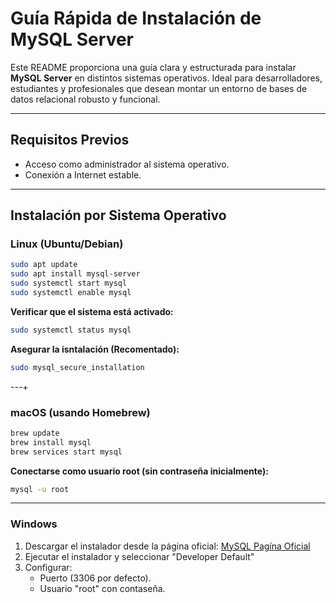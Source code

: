 # Guía Rápida de Instalación de MySQL Server

Este README proporciona una guía clara y estructurada para instalar **MySQL Server** en distintos sistemas operativos. Ideal para desarrolladores, estudiantes y profesionales que desean montar un entorno de bases de datos relacional robusto y funcional.

---

##  Requisitos Previos

- Acceso como administrador al sistema operativo.
- Conexión a Internet estable.

---

##  Instalación por Sistema Operativo

### Linux (Ubuntu/Debian)

```bash
sudo apt update
sudo apt install mysql-server
sudo systemctl start mysql
sudo systemctl enable mysql
```

**Verificar que el sistema está activado:**

```bash
sudo systemctl status mysql
```

**Asegurar la isntalación (Recomentado):**

```bash
sudo mysql_secure_installation
```

---+

### macOS (usando Homebrew)

```bash
brew update
brew install mysql
brew services start mysql
```

**Conectarse como usuario root (sin contraseña inicialmente):**

```bash
mysql -u root
```

---

### Windows

1. Descargar el instalador desde la página oficial:
   [MySQL Pagína Oficial](https://dev.mysql.com/downloads/installer/)
2. Ejecutar el instalador y seleccionar "Developer Default"
3. Configurar:
    - Puerto (3306 por defecto).
    - Usuario "root" con contaseña.
